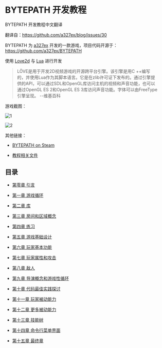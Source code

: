 # BYTEPATH 开发教程

BYTEPATH 开发教程中文翻译

翻译自：https://github.com/a327ex/blog/issues/30

BYTEPATH 为 [a327ex](https://github.com/a327ex) 开发的一款游戏，项目代码开源于：https://github.com/a327ex/BYTEPATH

使用 [Love2d](https://github.com/love2d/love) 与 [Lua](http://www.lua.org/) 进行开发

> LÖVE是用于开发2D视频游戏的开源跨平台引擎。该引擎是用C ++编写的，并使用Lua作为其脚本语言。它是在zlib许可证下发布的。通过引擎提供的API，可以通过SDL和OpenGL库访问主机的视频和声音功能，也可以通过OpenGL ES 2和OpenGL ES 3库访问声音功能。字体可以由FreeType引擎呈现。  --维基百科

游戏截图：

![1](https://user-images.githubusercontent.com/409773/41509911-caf3c20a-7231-11e8-96b9-d70596f753f5.gif)

![2](https://camo.githubusercontent.com/6da3e9cb55b83691018e63479d130ddfe6e88960/68747470733a2f2f692e696d6775722e636f6d2f39453853746e732e676966)

其他链接：

- [BYTEPATH on Steam](http://store.steampowered.com/app/760330/BYTEPATH/)

- [教程相关文件](https://github.com/a327ex/BYTEPATH/tree/master/tutorial)


## 目录

- [第零章 引言](./c0.md)

- [第一章 游戏循环](./c1.md)

- [第二章 库](./c2.md)

- [第三章 房间和区域概念](./c3.md)

- [第四章 练习](./c4.md)

- [第五章 游戏基础设计](./c5.md)

- [第六章 玩家基本功能](./c6.md)

- [第七章 玩家属性和攻击](./c7.md)

- [第八章 敌人](./c8.md)

- [第九章 导演概念和游戏性循环](./c9.md)

- [第十章 代码最佳实践探讨](./c10.md)

- [第十一章 玩家被动能力](./c11.md)

- [第十二章 更多被动能力](./c12.md)

- [第十三章 技能树](./c13.md)

- [第十四章 命令行菜单界面](./c14.md)

- [第十五章 最终章](./c15.md)
